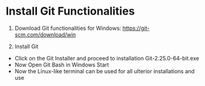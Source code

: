 # Install Git Functionalities
1) Download Git functionalities for Windows:
https://git-scm.com/download/win

2) Install Git
- Click on the Git Installer and proceed to installation
Git-2.25.0-64-bit.exe
- Now Open Git Bash in Windows Start
- Now the Linux-like terminal can be used for all ulterior installations and use
